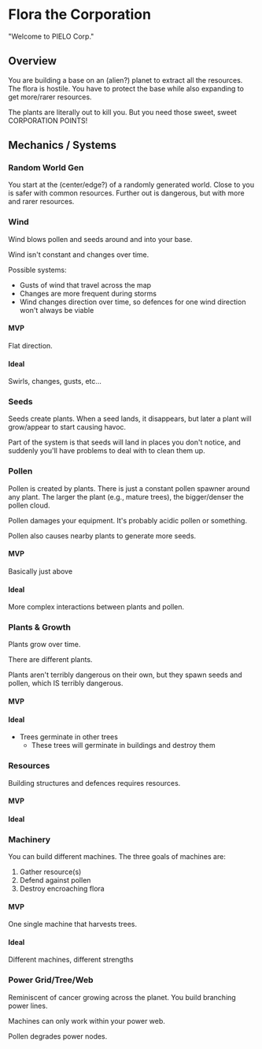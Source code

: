 # Flora the Corporation

"Welcome to PIELO Corp."

## Overview

You are building a base on an (alien?) planet to extract all the resources. The flora is hostile. You have to protect the base while also expanding to get more/rarer resources.

The plants are literally out to kill you. But you need those sweet, sweet CORPORATION POINTS!

## Mechanics / Systems

### Random World Gen

You start at the (center/edge?) of a randomly generated world. Close to you is safer with common resources. Further out is dangerous, but with more and rarer resources.

### Wind

Wind blows pollen and seeds around and into your base.

Wind isn't constant and changes over time.

Possible systems:

- Gusts of wind that travel across the map
- Changes are more frequent during storms
- Wind changes direction over time, so defences for one wind direction won't always be viable

#### MVP

Flat direction.

#### Ideal

Swirls, changes, gusts, etc...

### Seeds

Seeds create plants. When a seed lands, it disappears, but later a plant will grow/appear to start causing havoc.

Part of the system is that seeds will land in places you don't notice, and suddenly you'll have problems to deal with to clean them up.

### Pollen

Pollen is created by plants. There is just a constant pollen spawner around any plant. The larger the plant (e.g., mature trees), the bigger/denser the pollen cloud.

Pollen damages your equipment. It's probably acidic pollen or something.

Pollen also causes nearby plants to generate more seeds.

#### MVP

Basically just above

#### Ideal

More complex interactions between plants and pollen.

### Plants & Growth

Plants grow over time.

There are different plants.

Plants aren't terribly dangerous on their own, but they spawn seeds and pollen, which IS terribly dangerous.

#### MVP

#### Ideal

- Trees germinate in other trees
  - These trees will germinate in buildings and destroy them

### Resources

Building structures and defences requires resources.

#### MVP

#### Ideal

### Machinery

You can build different machines. The three goals of machines are:

1. Gather resource(s)
2. Defend against pollen
3. Destroy encroaching flora

#### MVP

One single machine that harvests trees.

#### Ideal

Different machines, different strengths

### Power Grid/Tree/Web

Reminiscent of cancer growing across the planet. You build branching power lines.

Machines can only work within your power web.

Pollen degrades power nodes.
